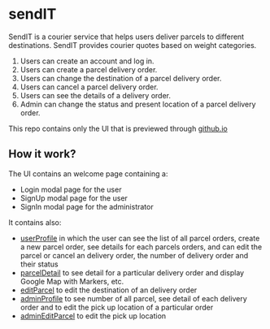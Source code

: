 # sendIT
SendIT is a courier service that helps users deliver parcels to different destinations. SendIT provides courier quotes based on weight categories.

  1. Users can create an account and log in.
  2. Users can create a parcel delivery order.
  3. Users can change the destination of a parcel delivery order.
  4. Users can cancel a parcel delivery order.
  5. Users can see the details of a delivery order.
  6. Admin can change the status and present location of a parcel delivery order.
  
This repo contains only the UI that is previewed through [github.io](https://coolbeatz71.github.io/sendIT/UI/)

## How it work?

The UI contains an welcome page containing a:
 - Login modal page for the user
 - SignUp modal page for the user
 - SignIn modal page for the administrator
 
 It contains also:
  - [userProfile](https://coolbeatz71.github.io/sendIT/UI/userProfile.html) in which the user can see the list of all parcel orders,
    create a new parcel order, see details for each parcels orders, and can edit the parcel or cancel an delivery order, the number of delivery order and their status
  - [parcelDetail](https://coolbeatz71.github.io/sendIT/UI/parcelDetail.html) to see detail for a particular delivery order and display Google Map with Markers, etc.
  - [editParcel](https://coolbeatz71.github.io/sendIT/UI/editParcel.html) to edit the destination of an delivery order
  - [adminProfile](https://coolbeatz71.github.io/sendIT/UI/adminProfile.html) to see number of all parcel, see detail of each delivery order and to edit the pick up location of a particular order
  - [adminEditParcel](https://coolbeatz71.github.io/sendIT/UI/adminEditParcel.html) to edit the pick up location
 
